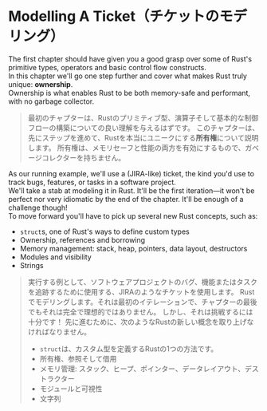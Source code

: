 # Modelling A Ticket（チケットのモデリング）

The first chapter should have given you a good grasp over some of Rust's primitive types, operators and
basic control flow constructs.\
In this chapter we'll go one step further and cover what makes Rust truly unique: **ownership**.\
Ownership is what enables Rust to be both memory-safe and performant, with no garbage collector.

> 最初のチャプターは、Rustのプリミティブ型、演算子そして基本的な制御フローの構築についての良い理解を与えるはずです。
> このチャプターは、先にステップを進めて、Rustを本当にユニークにする**所有権**について説明します。
> 所有権は、メモリセーフと性能の両方を有効にするもので、ガベージコレクターを持ちません。

As our running example, we'll use a (JIRA-like) ticket, the kind you'd use to track bugs, features, or tasks in
a software project.\
We'll take a stab at modeling it in Rust. It'll be the first iteration—it won't be perfect nor very idiomatic
by the end of the chapter. It'll be enough of a challenge though!\
To move forward you'll have to pick up several new Rust concepts, such as:

- `struct`s, one of Rust's ways to define custom types
- Ownership, references and borrowing
- Memory management: stack, heap, pointers, data layout, destructors
- Modules and visibility
- Strings

> 実行する例として、ソフトウェアプロジェクトのバグ、機能またはタスクを追跡するために使用する、JIRAのようなチケットを使用します。
> Rustでモデリングします。それは最初のイテレーションで、チャプターの最後でもそれは完全で理想的ではありません。
> しかし、それは挑戦するには十分です！
> 先に進むために、次のようなRustの新しい概念を取り上げなければなりません。
>
> - `struct`は、カスタム型を定義するRustの1つの方法です。
> - 所有権、参照そして借用
> - メモリ管理: スタック、ヒープ、ポインター、データレイアウト、デストラクター
> - モジュールと可視性
> - 文字列

